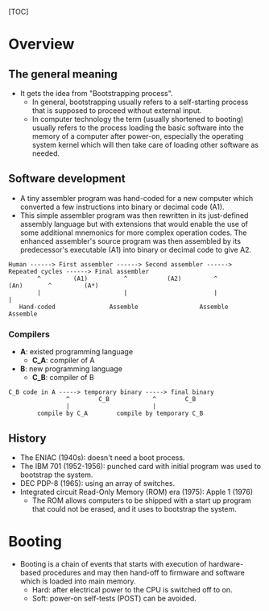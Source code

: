 [TOC]

# Overview
## The general meaning
- It gets the idea from "Bootstrapping process".
    + In general, bootstrapping usually refers to a self-starting
    process that is supposed to proceed without external input.
    + In computer technology the term (usually shortened to booting)
    usually refers to the process loading the basic software into the
    memory of a computer after power-on, especially the operating system
    kernel which will then take care of loading other software as
    needed.

## Software development
- A tiny assembler program was hand-coded for a new computer which
converted a few instructions into binary or decimal code (A1).
- This simple assembler program was then rewritten in its just-defined
assembly language but with extensions that would enable the use of some
additional mnemonics for more complex operation codes. The enhanced
assembler's source program was then assembled by its predecessor's
executable (A1) into binary or decimal code to give A2.

```
Human ------> First assembler ------> Second assembler ------> Repeated cycles ------> Final assembler
        ^         (A1)          ^           (A2)         ^            (An)       ^         (A*)
        |                       |                        |                       |
   Hand-coded               Assemble                 Assemble                 Assemble
```

### Compilers
- **A**: existed programming language
    + **C_A**: compiler of A
- **B**: new programming language
    + **C_B**: compiler of B

```
C_B code in A -----> temporary binary -----> final binary
                ^        C_B            ^        C_B
                |                       |
        compile by C_A        compile by temporary C_B
```

## History
- The ENIAC (1940s): doesn't need a boot process.
- The IBM 701 (1952-1956): punched card with initial program was used to
bootstrap the system.
- DEC PDP-8 (1965): using an array of switches.
- Integrated circuit Read-Only Memory (ROM) era (1975): Apple 1 (1976)
    + The ROM allows computers to be shipped with a start up program
    that could not be erased, and it uses to bootstrap the system.

# Booting
- Booting is a chain of events that starts with execution of
hardware-based procedures and may then hand-off to firmware and software
which is loaded into main memory.
    + Hard: after electrical power to the CPU is switched off to on.
    + Soft: power-on self-tests (POST) can be avoided.

